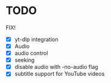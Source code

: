 # TODO
FIX!

- [x] yt-dlp integration
- [x] Audio
- [x] audio control
- [x] seeking
- [x] disable audio with -no-audio flag
- [x] subtitle support for YouTube videos
